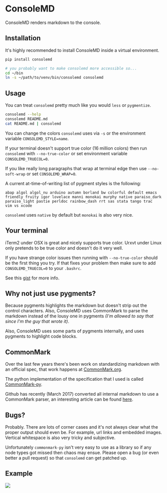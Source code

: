 # ConsoleMD

ConsoleMD renders markdown to the console.

## Installation

It's highly recommended to install ConsoleMD inside a virtual environment.

```bash
pip install consolemd

# you probably want to make consolemd more accessible so...
cd ~/bin
ln -s ~/path/to/venv/bin/consolemd consolemd
```

## Usage

You can treat `consolemd` pretty much like you would `less` or `pygmentize`.

```bash
consolemd --help
consolemd README.md
cat README.md | consolemd
```

You can change the colors `consolemd` uses via `-s` or the environment
variable `CONSOLEMD_STYLE=name`.

If your terminal doesn't support true color (16 million colors) then
run `consolemd` with `--no-true-color` or set environment variable
`CONSOLEMD_TRUECOL=0`.

If you like really long paragraphs that wrap at terminal edge then
use `--no-soft-wrap` or set `CONSOLEMD_WRAP=0`.

A current at-time-of-writing list of pygment styles is the following:

```text
abap algol algol_nu arduino autumn borland bw colorful default emacs
friendly fruity igor lovelace manni monokai murphy native paraiso_dark
paraiso_light pastie perldoc rainbow_dash rrt sas stata tango trac
vim vs xcode
```

`consolemd` uses `native` by default but `monokai` is also very nice.

## Your terminal

iTerm2 under OSX is great and nicely supports true color. Urxvt under
Linux only pretends to be true color and doesn't do it very well.

If you have strange color issues then running with `--no-true-color`
should be the first thing you try. If that fixes your problem then
make sure to add `CONSOLEMD_TRUECOL=0` to your `.bashrc`.

See this [gist](https://gist.github.com/XVilka/8346728) for more info.

## Why not just use pygments?

Because pygments highlights the markdown but doesn't strip out
the control characters. Also, ConsoleMD uses CommonMark to parse
the markdown instead of the lousy one in pygments _(I'm allowed to
say that since I'm the guy that wrote it)_.

Also, ConsoleMD uses some parts of pygments internally, and uses
pygments to highlight code blocks.

## CommonMark

Over the last few years there's been work on standardizing
markdown with an official spec, that work happens at
[CommonMark.org](http://commonmark.org/).

The python implementation of the specification that I used is
called [CommonMark-py](https://github.com/rtfd/CommonMark-py).

Github has recently (March 2017) converted all internal markdown
to use a CommonMark parser, an interesting article can be found
[here](https://githubengineering.com/a-formal-spec-for-github-markdown/).

## Bugs?

Probably. There are lots of corner cases and it's not always clear what
the proper output should even be. For example, url links and embedded
images. Vertical whitespace is also very tricky and subjective.

Unfortunately `commonmark-py` isn't very easy to use as a library so if
any node types got missed then chaos may ensue. Please open a bug (or even
better a pull request) so that `consolemd` can get patched up.

## Example

![](http://i.imgur.com/bR3AllY.png)
